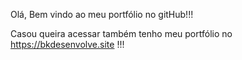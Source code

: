 Olá, Bem vindo ao meu portfólio no gitHub!!! 

Casou queira acessar também tenho meu portfólio no https://bkdesenvolve.site !!!
